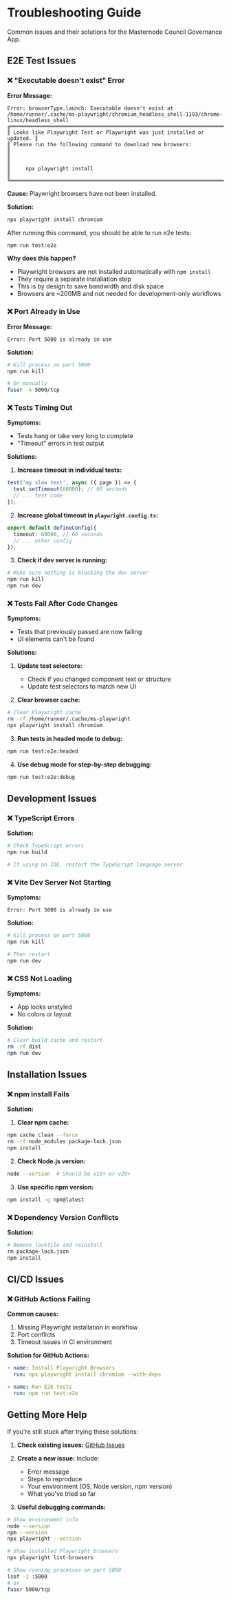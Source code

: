 # Troubleshooting Guide

Common issues and their solutions for the Masternode Council Governance App.

## E2E Test Issues

### ❌ "Executable doesn't exist" Error

**Error Message:**
```
Error: browserType.launch: Executable doesn't exist at /home/runner/.cache/ms-playwright/chromium_headless_shell-1193/chrome-linux/headless_shell
╔═════════════════════════════════════════════════════════════════════════╗
║ Looks like Playwright Test or Playwright was just installed or updated. ║
║ Please run the following command to download new browsers:              ║
║                                                                         ║
║     npx playwright install                                              ║
╚═════════════════════════════════════════════════════════════════════════╝
```

**Cause:** Playwright browsers have not been installed.

**Solution:**
```bash
npx playwright install chromium
```

After running this command, you should be able to run e2e tests:
```bash
npm run test:e2e
```

**Why does this happen?**
- Playwright browsers are not installed automatically with `npm install`
- They require a separate installation step
- This is by design to save bandwidth and disk space
- Browsers are ~200MB and not needed for development-only workflows

### ❌ Port Already in Use

**Error Message:**
```
Error: Port 5000 is already in use
```

**Solution:**
```bash
# Kill process on port 5000
npm run kill

# Or manually
fuser -k 5000/tcp
```

### ❌ Tests Timing Out

**Symptoms:**
- Tests hang or take very long to complete
- "Timeout" errors in test output

**Solutions:**

1. **Increase timeout in individual tests:**
```typescript
test('my slow test', async ({ page }) => {
  test.setTimeout(60000); // 60 seconds
  // ... test code
});
```

2. **Increase global timeout in `playwright.config.ts`:**
```typescript
export default defineConfig({
  timeout: 60000, // 60 seconds
  // ... other config
});
```

3. **Check if dev server is running:**
```bash
# Make sure nothing is blocking the dev server
npm run kill
npm run dev
```

### ❌ Tests Fail After Code Changes

**Symptoms:**
- Tests that previously passed are now failing
- UI elements can't be found

**Solutions:**

1. **Update test selectors:**
   - Check if you changed component text or structure
   - Update test selectors to match new UI

2. **Clear browser cache:**
```bash
# Clear Playwright cache
rm -rf /home/runner/.cache/ms-playwright
npx playwright install chromium
```

3. **Run tests in headed mode to debug:**
```bash
npm run test:e2e:headed
```

4. **Use debug mode for step-by-step debugging:**
```bash
npm run test:e2e:debug
```

## Development Issues

### ❌ TypeScript Errors

**Solution:**
```bash
# Check TypeScript errors
npm run build

# If using an IDE, restart the TypeScript language server
```

### ❌ Vite Dev Server Not Starting

**Symptoms:**
```
Error: Port 5000 is already in use
```

**Solution:**
```bash
# Kill process on port 5000
npm run kill

# Then restart
npm run dev
```

### ❌ CSS Not Loading

**Symptoms:**
- App looks unstyled
- No colors or layout

**Solution:**
```bash
# Clear build cache and restart
rm -rf dist
npm run dev
```

## Installation Issues

### ❌ npm install Fails

**Solution:**

1. **Clear npm cache:**
```bash
npm cache clean --force
rm -rf node_modules package-lock.json
npm install
```

2. **Check Node.js version:**
```bash
node --version  # Should be v18+ or v20+
```

3. **Use specific npm version:**
```bash
npm install -g npm@latest
```

### ❌ Dependency Version Conflicts

**Solution:**
```bash
# Remove lockfile and reinstall
rm package-lock.json
npm install
```

## CI/CD Issues

### ❌ GitHub Actions Failing

**Common causes:**
1. Missing Playwright installation in workflow
2. Port conflicts
3. Timeout issues in CI environment

**Solution for GitHub Actions:**
```yaml
- name: Install Playwright Browsers
  run: npx playwright install chromium --with-deps

- name: Run E2E tests
  run: npm run test:e2e
```

## Getting More Help

If you're still stuck after trying these solutions:

1. **Check existing issues:** [GitHub Issues](https://github.com/akwardphoenix-hub/masternode-council-g/issues)
2. **Create a new issue:** Include:
   - Error message
   - Steps to reproduce
   - Your environment (OS, Node version, npm version)
   - What you've tried so far

3. **Useful debugging commands:**
```bash
# Show environment info
node --version
npm --version
npx playwright --version

# Show installed Playwright browsers
npx playwright list-browsers

# Show running processes on port 5000
lsof -i :5000
# or
fuser 5000/tcp
```
